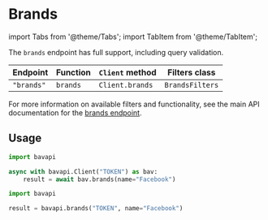 # Brands

import Tabs from '@theme/Tabs';
import TabItem from '@theme/TabItem';

The `brands` endpoint has full support, including query validation.

| Endpoint   | Function | `Client` method | Filters class   |
| ---------- | -------- | --------------- | --------------- |
| `"brands"` | `brands` | `Client.brands` | `BrandsFilters` |

For more information on available filters and functionality, see the main API documentation for the [brands endpoint](/core-resources/brands.md).

## Usage

<Tabs>
  <TabItem value="async" label="Async" default>

```py title="Using Client asynchronously"
import bavapi

async with bavapi.Client("TOKEN") as bav:
    result = await bav.brands(name="Facebook")
```

  </TabItem>
  <TabItem value="sync" label="Sync">

```py title="Using top-level functions"
import bavapi

result = bavapi.brands("TOKEN", name="Facebook")
```

  </TabItem>
</Tabs>
